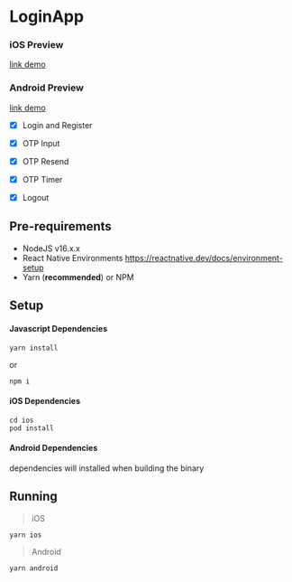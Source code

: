 # LoginApp

### iOS Preview
[link demo](https://youtu.be/ikykQFc6IRs)


### Android Preview
[link demo](https://youtu.be/gGKctPyVd6Q)

- [x] Login and Register
- [x] OTP Input
- [x] OTP Resend
- [x] OTP Timer
- [x] Logout


## Pre-requirements
- NodeJS v16.x.x
- React Native Environments https://reactnative.dev/docs/environment-setup
- Yarn (**recommended**) or NPM


## Setup

#### Javascript Dependencies

    yarn install

or

    npm i

#### iOS Dependencies

    cd ios
    pod install

#### Android Dependencies

dependencies will installed when building the binary

## Running


> iOS

    yarn ios

> Android

    yarn android

